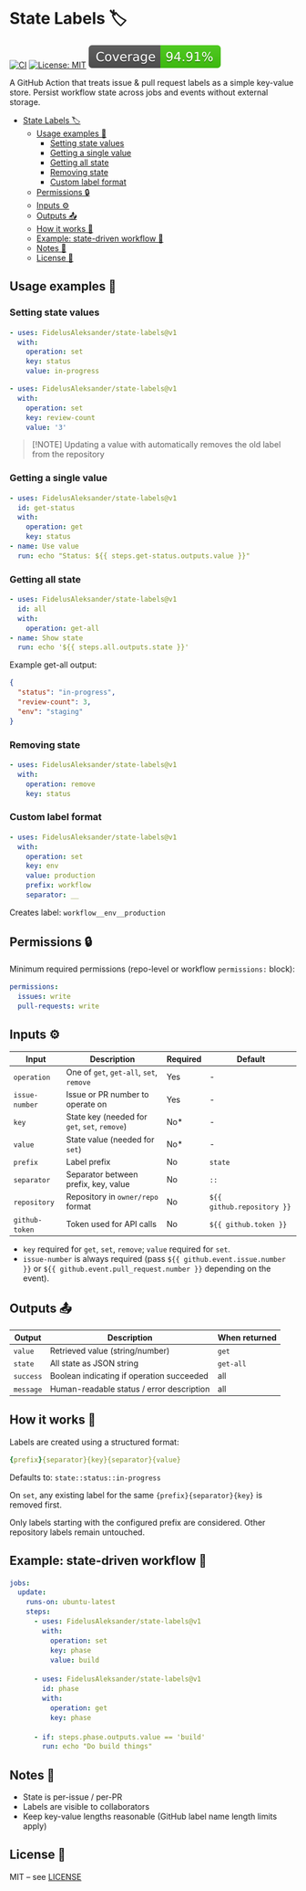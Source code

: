 # State Labels :label:

[![CI](https://github.com/FidelusAleksander/state-labels/actions/workflows/ci.yml/badge.svg)](https://github.com/FidelusAleksander/state-labels/actions/workflows/ci.yml)
[![License: MIT](https://img.shields.io/badge/License-MIT-yellow.svg)](https://opensource.org/licenses/MIT)
[![Coverage](./badges/coverage.svg)](./badges/coverage.svg)

A GitHub Action that treats issue & pull request labels as a simple key-value
store. Persist workflow state across jobs and events without external storage.

- [State Labels :label:](#state-labels-label)
  - [Usage examples 🚀](#usage-examples-)
    - [Setting state values](#setting-state-values)
    - [Getting a single value](#getting-a-single-value)
    - [Getting all state](#getting-all-state)
    - [Removing state](#removing-state)
    - [Custom label format](#custom-label-format)
  - [Permissions 🔒](#permissions-)
  - [Inputs ⚙️](#inputs-️)
  - [Outputs 📤](#outputs-)
  - [How it works 🧠](#how-it-works-)
  - [Example: state-driven workflow 🔄](#example-state-driven-workflow-)
  - [Notes 📎](#notes-)
  - [License 🪪](#license-)

## Usage examples 🚀

### Setting state values

```yaml
- uses: FidelusAleksander/state-labels@v1
  with:
    operation: set
    key: status
    value: in-progress
```

```yaml
- uses: FidelusAleksander/state-labels@v1
  with:
    operation: set
    key: review-count
    value: '3'
```

> [!NOTE] Updating a value with automatically removes the old label from the
> repository

### Getting a single value

```yaml
- uses: FidelusAleksander/state-labels@v1
  id: get-status
  with:
    operation: get
    key: status
- name: Use value
  run: echo "Status: ${{ steps.get-status.outputs.value }}"
```

### Getting all state

```yaml
- uses: FidelusAleksander/state-labels@v1
  id: all
  with:
    operation: get-all
- name: Show state
  run: echo '${{ steps.all.outputs.state }}'
```

Example get-all output:

```json
{
  "status": "in-progress",
  "review-count": 3,
  "env": "staging"
}
```

### Removing state

```yaml
- uses: FidelusAleksander/state-labels@v1
  with:
    operation: remove
    key: status
```

### Custom label format

```yaml
- uses: FidelusAleksander/state-labels@v1
  with:
    operation: set
    key: env
    value: production
    prefix: workflow
    separator: __
```

Creates label: `workflow__env__production`

## Permissions 🔒

Minimum required permissions (repo-level or workflow `permissions:` block):

```yaml
permissions:
  issues: write
  pull-requests: write
```

## Inputs ⚙️

| Input          | Description                                   | Required | Default                    |
| -------------- | --------------------------------------------- | -------- | -------------------------- |
| `operation`    | One of `get`, `get-all`, `set`, `remove`      | Yes      | -                          |
| `issue-number` | Issue or PR number to operate on              | Yes      | -                          |
| `key`          | State key (needed for `get`, `set`, `remove`) | No\*     | -                          |
| `value`        | State value (needed for `set`)                | No\*     | -                          |
| `prefix`       | Label prefix                                  | No       | `state`                    |
| `separator`    | Separator between prefix, key, value          | No       | `::`                       |
| `repository`   | Repository in `owner/repo` format             | No       | `${{ github.repository }}` |
| `github-token` | Token used for API calls                      | No       | `${{ github.token }}`      |

- `key` required for `get`, `set`, `remove`; `value` required for `set`.
- `issue-number` is always required (pass `${{ github.event.issue.number }}` or
  `${{ github.event.pull_request.number }}` depending on the event).

## Outputs 📤

| Output    | Description                               | When returned |
| --------- | ----------------------------------------- | ------------- |
| `value`   | Retrieved value (string/number)           | `get`         |
| `state`   | All state as JSON string                  | `get-all`     |
| `success` | Boolean indicating if operation succeeded | all           |
| `message` | Human-readable status / error description | all           |

## How it works 🧠

Labels are created using a structured format:

```yaml
{prefix}{separator}{key}{separator}{value}
```

Defaults to: `state::status::in-progress`

On `set`, any existing label for the same `{prefix}{separator}{key}` is removed
first.

Only labels starting with the configured prefix are considered. Other repository
labels remain untouched.

## Example: state-driven workflow 🔄

```yaml
jobs:
  update:
    runs-on: ubuntu-latest
    steps:
      - uses: FidelusAleksander/state-labels@v1
        with:
          operation: set
          key: phase
          value: build

      - uses: FidelusAleksander/state-labels@v1
        id: phase
        with:
          operation: get
          key: phase

      - if: steps.phase.outputs.value == 'build'
        run: echo "Do build things"
```

## Notes 📎

- State is per-issue / per-PR
- Labels are visible to collaborators
- Keep key-value lengths reasonable (GitHub label name length limits apply)

## License 🪪

MIT – see [LICENSE](./LICENSE)
